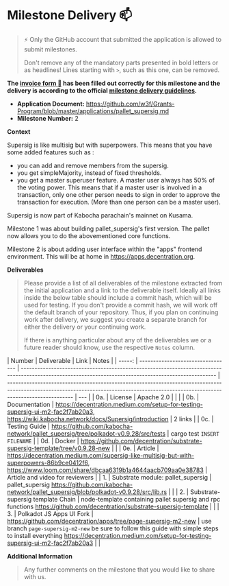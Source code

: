 # Milestone Delivery :mailbox:

> ⚡ Only the GitHub account that submitted the application is allowed to submit milestones.
>
> Don't remove any of the mandatory parts presented in bold letters or as headlines! Lines starting with `>`, such as this one, can be removed.

**The [invoice form :pencil:](https://docs.google.com/forms/d/e/1FAIpQLSfmNYaoCgrxyhzgoKQ0ynQvnNRoTmgApz9NrMp-hd8mhIiO0A/viewform) has been filled out correctly for this milestone and the delivery is according to the official [milestone delivery guidelines](https://github.com/w3f/Grants-Program/blob/master/docs/milestone-deliverables-guidelines.md).**

- **Application Document:** https://github.com/w3f/Grants-Program/blob/master/applications/pallet_supersig.md
- **Milestone Number:** 2

**Context**

Supersig is like multisig but with superpowers. This means that you have some added features such as :

- you can add and remove members from the supersig.
- you get simpleMajority, instead of fixed thresholds.
- you get a master superuser feature. A master user always has 50% of the voting power. This means that if a master user is involved in a transaction, only one other person needs to sign in order to approve the transaction for execution. (More than one person can be a master user).

Supersig is now part of Kabocha parachain's mainnet on Kusama.

Milestone 1 was about building pallet_supersig's first version. The pallet now allows you to do the abovementioned core functions.

Milestone 2 is about adding user interface within the "apps" frontend environment. This will be at home in https://apps.decentration.org.

**Deliverables**

> Please provide a list of all deliverables of the milestone extracted from the initial application and a link to the deliverable itself. Ideally all links inside the below table should include a commit hash, which will be used for testing. If you don't provide a commit hash, we will work off the default branch of your repository. Thus, if you plan on continuing work after delivery, we suggest you create a separate branch for either the delivery or your continuing work.
>
> If there is anything particular about any of the deliverables we or a future reader should know, use the respective `Notes` column.

| Number | Deliverable                       | Link                                                                                                                                                  | Notes                                                                                                                                                                                |
| -----: | --------------------------------- | ----------------------------------------------------------------------------------------------------------------------------------------------------- | ------------------------------------------------------------------------------------------------------------------------------------------------------------------------------------ | --- |
|    0a. | License                           | Apache 2.0                                                                                                                                            |                                                                                                                                                                                      |     |
|    0b. | Documentation                     | https://decentration.medium.com/setup-for-testing-supersig-ui-m2-fac2f7ab20a3, https://wiki.kabocha.network/docs/Supersig/introduction                | 2 links                                                                                                                                                                              |
|    0c. | Testing Guide                     | https://github.com/kabocha-network/pallet_supersig/tree/polkadot-v0.9.28/src/tests                                                                    | cargo test `INSERT FILENAME`                                                                                                                                                         |
|    0d. | Docker                            | https://github.com/decentration/substrate-supersig-template/tree/v0.9.28-new                                                                          |                                                                                                                                                                                      |
|    0e. | Article                           | https://decentration.medium.com/supersig-like-multisig-but-with-superpowers-86b9ce0412f6, https://www.loom.com/share/dbcaa6319b1a4644aacb709aa0e38783 | Article and video for reviewers                                                                                                                                                      |
|     1. | Substrate module: pallet_supersig | pallet_supersig https://github.com/kabocha-network/pallet_supersig/blob/polkadot-v0.9.28/src/lib.rs                                                   |                                                                                                                                                                                      |
|     2. | Substrate-supersig template Chain | node-template containing pallet supersig and rpc functions https://github.com/decentration/substrate-supersig-template                                |                                                                                                                                                                                      |
|     3. | Polkadot JS Apps UI Fork          | https://github.com/decentration/apps/tree/page-supersig-m2-new                                                                                        | use branch `page-supersig-m2-new` be sure to follow this guide with simple steps to install everything https://decentration.medium.com/setup-for-testing-supersig-ui-m2-fac2f7ab20a3 |     |

**Additional Information**

> Any further comments on the milestone that you would like to share with us.

